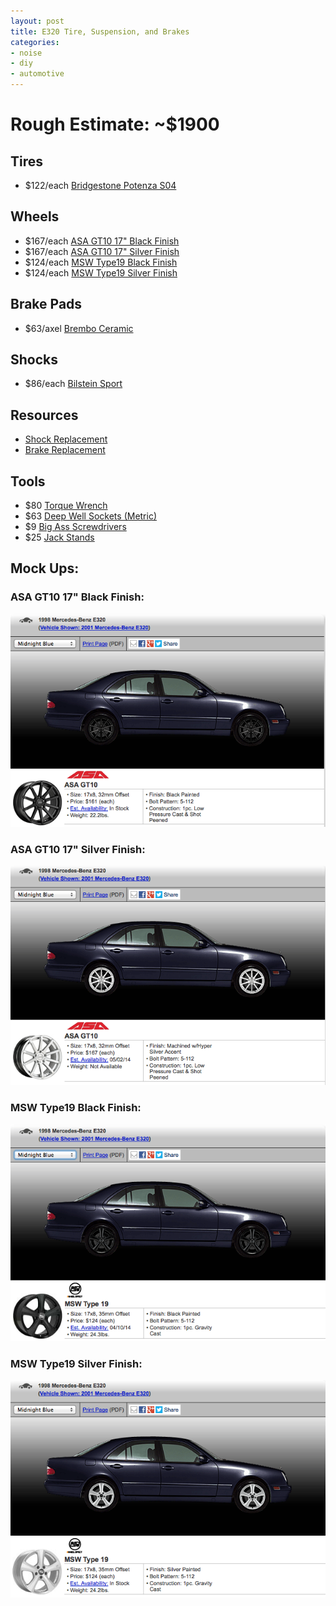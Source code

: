 ```yaml
---
layout: post
title: E320 Tire, Suspension, and Brakes
categories:
- noise
- diy
- automotive
---
```


# Rough Estimate: ~$1900

## Tires

* $122/each [Bridgestone Potenza S04](http://www.tirerack.com/tires/tires.jsp?&autoModel=E320&tireMake=Bridgestone&partnum=345YR7S04PP&autoModClar=&autoMake=Mercedes-Benz&autoYear=1998&vehicleSearch=true&i1_Qty=4&tireModel=Potenza+S-04+Pole+Position)

## Wheels

* $167/each [ASA GT10 17" Black Finish](http://www.tirerack.com/wheels/WheelCloseUpServlet?&autoModel=E320&wheelFinish=Black+Painted&wheelFinish=Black+Painted&autoModClar=&wheelModel=GT10&showRear=no&autoMake=Mercedes-Benz&autoYear=1998&wheelMake=ASA&initialPartNumber=GT10701MB&i1_Qty=4&target=runWheelSearch)
* $167/each [ASA GT10 17" Silver Finish](http://www.tirerack.com/wheels/WheelCloseUpServlet?target=runWheelSearch&initialPartNumber=GT10701HSMF&wheelMake=ASA&wheelModel=GT10&wheelFinish=Machined+w%2FHyper+Silver+Accent&showRear=no&autoMake=Mercedes-Benz&autoModel=E320&autoYear=1998&autoModClar=&filterFinish=All&filterSize=17&filterBrand=ASA&filterSpecial=false&filterNew=All&filterWeight=All&sort=Brand)
* $124/each [MSW Type19 Black Finish](http://www.tirerack.com/wheels/WheelCloseUpServlet?target=runWheelSearch&initialPartNumber=W19159501B&wheelMake=MSW&wheelModel=Type+19&wheelFinish=Black+Painted&showRear=no&autoMake=Mercedes-Benz&autoModel=E320&autoYear=1998&autoModClar=&filterFinish=All&filterSize=17&filterBrand=MSW&filterSpecial=false&filterNew=All&filterWeight=All&sort=Brand)
* $124/each [MSW Type19 Silver Finish](http://www.tirerack.com/wheels/WheelCloseUpServlet?target=runWheelSearch&initialPartNumber=W19159501S&wheelMake=MSW&wheelModel=Type+19&wheelFinish=Silver+Painted&showRear=no&autoMake=Mercedes-Benz&autoModel=E320&autoYear=1998&autoModClar=&filterFinish=All&filterSize=17&filterBrand=MSW&filterSpecial=false&filterNew=All&filterWeight=All&sort=Brand)

## Brake Pads

* $63/axel [Brembo Ceramic](http://www.tirerack.com/brakes/brakes.jsp?&autoModel=E320&autoModClar=&partNum=P50033N&make=Brembo&autoMake=Mercedes-Benz&autoYear=1998&model=Ceramic+Brake+Pads&P50033N_Qty=1&group=Ceramic+Brake+Pads)

## Shocks

* $86/each [Bilstein Sport](http://www.tirerack.com/suspension/suspension.jsp?&autoModel=E320&24-021562_Qty=2&autoModClar=&partNum=24-021562&make=Bilstein&autoMake=Mercedes-Benz&autoYear=1998&model=Sport+Shock&group=Sport+Shock)

## Resources

* [Shock Replacement](http://www.pelicanparts.com/techarticles/Mercedes-Benz/32-SUSPEN-Front_Shock_and_Spring_Replacement/32-SUSPEN-Front_Shock_and_Spring_Replacement.htm)
* [Brake Replacement](http://www.youtube.com/playlist?list=PLm4UP1UrqHdlQECb9K5dONbQ_OMpwiLR2)

## Tools

* $80 [Torque Wrench](http://www.harborfreight.com/3-4-quarter-inch-drive-click-type-torque-wrench-808.html#.Uyc6Atx90yA)
* $63 [Deep Well Sockets (Metric)](http://www.harborfreight.com/8-Piece-34-Drive-Metric-Deep-Wall-Impact-Socket-Set-67921.html#.Uyc6Gdx90yA)
* $9 [Big Ass Screwdrivers](http://www.harborfreight.com/2-piece-16-inch-go-thru-screwdriver-set-65772.html#.Uyc6Y9x90yA)
* $25 [Jack Stands](http://www.harborfreight.com/3-ton-heavy-duty-jack-stands-38846.html#.Uyc7FNx90yA)

## Mock Ups:

### ASA GT10 17" Black Finish:

![ASA GT10 17" Black Finish](/images/posts/E320ASAGT10Black.png)

### ASA GT10 17" Silver Finish:

![ASA GT10 17" Silver Finish](/images/posts/E320ASAGT10Silver.png)

### MSW Type19 Black Finish:

![MSW Type19 Black Finish](/images/posts/E320MSWType19Black.png)

### MSW Type19 Silver Finish:

![MSW Type19 Silver Finish](/images/posts/E320MSWType19Silver.png)

